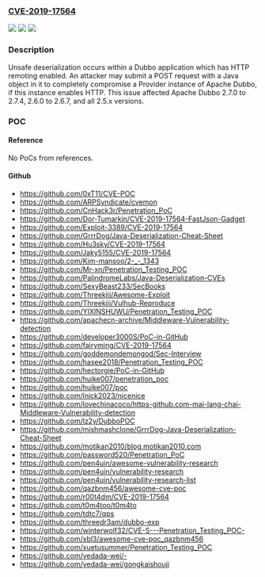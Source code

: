 ### [CVE-2019-17564](https://cve.mitre.org/cgi-bin/cvename.cgi?name=CVE-2019-17564)
![](https://img.shields.io/static/v1?label=Product&message=Apache%20Dubbo&color=blue)
![](https://img.shields.io/static/v1?label=Version&message=n%2Fa&color=blue)
![](https://img.shields.io/static/v1?label=Vulnerability&message=Unsafe%20deserialization&color=brighgreen)

### Description

Unsafe deserialization occurs within a Dubbo application which has HTTP remoting enabled. An attacker may submit a POST request with a Java object in it to completely compromise a Provider instance of Apache Dubbo, if this instance enables HTTP. This issue affected Apache Dubbo 2.7.0 to 2.7.4, 2.6.0 to 2.6.7, and all 2.5.x versions.

### POC

#### Reference
No PoCs from references.

#### Github
- https://github.com/0xT11/CVE-POC
- https://github.com/ARPSyndicate/cvemon
- https://github.com/CnHack3r/Penetration_PoC
- https://github.com/Dor-Tumarkin/CVE-2019-17564-FastJson-Gadget
- https://github.com/Exploit-3389/CVE-2019-17564
- https://github.com/GrrrDog/Java-Deserialization-Cheat-Sheet
- https://github.com/Hu3sky/CVE-2019-17564
- https://github.com/Jaky5155/CVE-2019-17564
- https://github.com/Kim-mansoo/2-_-_1343
- https://github.com/Mr-xn/Penetration_Testing_POC
- https://github.com/PalindromeLabs/Java-Deserialization-CVEs
- https://github.com/SexyBeast233/SecBooks
- https://github.com/Threekiii/Awesome-Exploit
- https://github.com/Threekiii/Vulhub-Reproduce
- https://github.com/YIXINSHUWU/Penetration_Testing_POC
- https://github.com/apachecn-archive/Middleware-Vulnerability-detection
- https://github.com/developer3000S/PoC-in-GitHub
- https://github.com/fairyming/CVE-2019-17564
- https://github.com/goddemondemongod/Sec-Interview
- https://github.com/hasee2018/Penetration_Testing_POC
- https://github.com/hectorgie/PoC-in-GitHub
- https://github.com/huike007/penetration_poc
- https://github.com/huike007/poc
- https://github.com/lnick2023/nicenice
- https://github.com/lovechinacoco/https-github.com-mai-lang-chai-Middleware-Vulnerability-detection
- https://github.com/lz2y/DubboPOC
- https://github.com/mishmashclone/GrrrDog-Java-Deserialization-Cheat-Sheet
- https://github.com/motikan2010/blog.motikan2010.com
- https://github.com/password520/Penetration_PoC
- https://github.com/pen4uin/awesome-vulnerability-research
- https://github.com/pen4uin/vulnerability-research
- https://github.com/pen4uin/vulnerability-research-list
- https://github.com/qazbnm456/awesome-cve-poc
- https://github.com/r00t4dm/CVE-2019-17564
- https://github.com/t0m4too/t0m4to
- https://github.com/tdtc7/qps
- https://github.com/threedr3am/dubbo-exp
- https://github.com/winterwolf32/CVE-S---Penetration_Testing_POC-
- https://github.com/xbl3/awesome-cve-poc_qazbnm456
- https://github.com/xuetusummer/Penetration_Testing_POC
- https://github.com/yedada-wei/-
- https://github.com/yedada-wei/gongkaishouji

